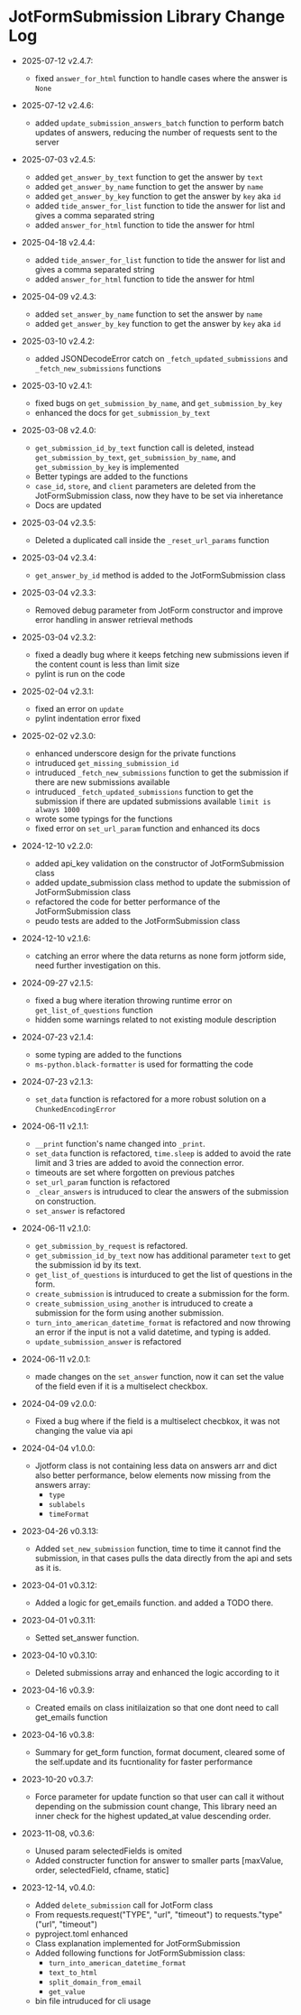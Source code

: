 
# JotFormSubmission Library Change Log

- 2025-07-12 v2.4.7:
  - fixed `answer_for_html` function to handle cases where the answer is `None`
- 2025-07-12 v2.4.6:
  - added `update_submission_answers_batch` function to perform batch updates of answers, reducing the number of requests sent to the server
- 2025-07-03 v2.4.5:
  - added `get_answer_by_text` function to get the answer by `text`
  - added `get_answer_by_name` function to get the answer by `name`
  - added `get_answer_by_key` function to get the answer by `key` aka `id`
  - added `tide_answer_for_list` function to tide the answer for list and gives a comma separated string
  - added `answer_for_html` function to tide the answer for html
- 2025-04-18 v2.4.4:
  - added `tide_answer_for_list` function to tide the answer for list and gives a comma separated string
  - added `answer_for_html` function to tide the answer for html
- 2025-04-09 v2.4.3:
  - added `set_answer_by_name` function to set the answer by `name`
  - added `get_answer_by_key` function to get the answer by `key` aka `id`
- 2025-03-10 v2.4.2:
  - added JSONDecodeError catch on `_fetch_updated_submissions` and `_fetch_new_submissions` functions
- 2025-03-10 v2.4.1:
  - fixed bugs on `get_submission_by_name`, and `get_submission_by_key`
  - enhanced the docs for `get_submission_by_text`
- 2025-03-08 v2.4.0:
  - `get_submission_id_by_text` function call is deleted, instead `get_submission_by_text`, `get_submission_by_name`, and `get_submission_by_key` is implemented
  - Better typings are added to the functions
  - `case_id`, `store`, and `client` parameters are deleted from the JotFormSubmission class, now they have to be set via inheretance
  - Docs are updated
- 2025-03-04 v2.3.5:
  - Deleted a duplicated call inside the `_reset_url_params` function
- 2025-03-04 v2.3.4:
  - `get_answer_by_id` method is added to the JotFormSubmission class
- 2025-03-04 v2.3.3:
  - Removed debug parameter from JotForm constructor and improve error handling in answer retrieval methods
- 2025-03-04 v2.3.2:
  - fixed a deadly bug where it keeps fetching new submissions ieven if the content count is less than limit size
  - pylint is run on the code
- 2025-02-04 v2.3.1:
  - fixed an error on `update`
  - pylint indentation error fixed
- 2025-02-02 v2.3.0:
  - enhanced underscore design for the private functions
  - intruduced `get_missing_submission_id`
  - intruduced `_fetch_new_submissions` function to get the submission if there are new submissions available
  - intruduced `_fetch_updated_submissions` function to get the submission if there are updated submissions available `limit is always 1000`
  - wrote some typings for the functions
  - fixed error on `set_url_param` function and enhanced its docs
- 2024-12-10 v2.2.0:
  - added api_key validation on the constructor of JotFormSubmission class
  - added update_submission class method to update the submission of JotFormSubmission class
  - refactored the code for better performance of the JotFormSubmission class
  - peudo tests are added to the JotFormSubmission class
- 2024-12-10 v2.1.6:
  - catching an error where the data returns as none form jotform side, need further investigation on this.
- 2024-09-27 v2.1.5:
  - fixed a bug where iteration throwing runtime error on `get_list_of_questions` function
  - hidden some warnings related to not existing module description
- 2024-07-23 v2.1.4:
  - some typing are added to the functions
  - `ms-python.black-formatter` is used for formatting the code
- 2024-07-23 v2.1.3:
  - `set_data` function is refactored for a more robust solution on a `ChunkedEncodingError`
- 2024-06-11 v2.1.1:
  - `__print` function's name changed into `_print`.
  - `set_data` function is refactored, `time.sleep` is added to avoid the rate limit and 3 tries are added to avoid the connection error.
  - timeouts are set where forgotten on previous patches
  - `set_url_param` function is refactored
  - `_clear_answers` is intruduced to clear the answers of the submission on construction.
  - `set_answer` is refactored

- 2024-06-11 v2.1.0:
  - `get_submission_by_request` is refactored.
  - `get_submission_id_by_text` now has additional parameter `text` to get the submission id by its text.
  - `get_list_of_questions` is inturduced to get the list of questions in the form.
  - `create_submission` is intruduced to create a submission for the form.
  - `create_submission_using_another` is intruduced to create a submission for the form using another submission.
  - `turn_into_american_datetime_format` is refactored and now throwing an error if the input is not a valid datetime, and typing is added.
  - `update_submission_answer` is refactored

- 2024-06-11 v2.0.1:
  - made changes on the `set_answer` function, now it can set the value of the field even if it is a multiselect checkbox.

- 2024-04-09 v2.0.0:
  - Fixed a bug where if the field is a multiselect checbkox, it was not changing the value via api

- 2024-04-04 v1.0.0:
  - Jjotform class is not containing less data on answers arr and dict also better performance, below elements now missing from the answers array:
    - `type`
    - `sublabels`
    - `timeFormat`

- 2023-04-26 v0.3.13:
  - Added `set_new_submission` function, time to time it cannot find the submission, in that cases pulls the data directly from the api and sets as it is.

- 2023-04-01 v0.3.12:
  - Added a logic for get_emails function. and added a TODO there.

- 2023-04-01 v0.3.11:
  - Setted set_answer function.

- 2023-04-10 v0.3.10:
  - Deleted submissions array and enhanced the logic according to it

- 2023-04-16 v0.3.9:
  - Created emails on class initilaization so that one dont need to call get_emails function

- 2023-04-16 v0.3.8:
  - Summary for get_form function, format document, cleared some of the self.update and its fucntionality for faster performance

- 2023-10-20 v0.3.7:
  - Force parameter for update function so that user can call it without depending on the submission count change, This library need an inner check for the highest updated_at value descending order. 

- 2023-11-08, v0.3.6:
  - Unused param selectedFields is omited
  - Added constructer function for answer to smaller parts [maxValue, order, selectedField, cfname, static]

- 2023-12-14, v0.4.0:
  - Added `delete_submission` call for JotForm class
  - From requests.request("TYPE", "url", "timeout") to requests."type"("url", "timeout")
  - pyproject.toml enhanced
  - Class explanation implemented for JotFormSubmission
  - Added following functions for JotFormSubmission class:
    - `turn_into_american_datetime_format`
    - `text_to_html`
    - `split_domain_from_email`
    - `get_value`
  - bin file intruduced for cli usage